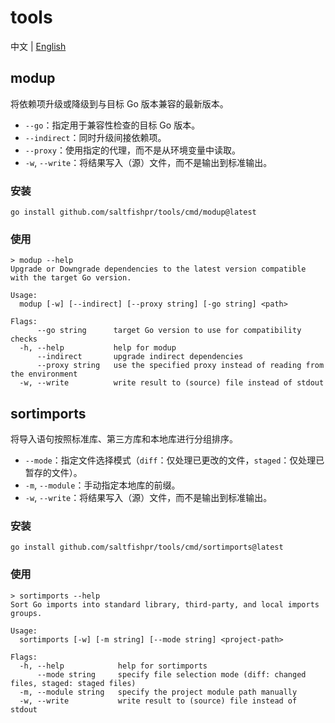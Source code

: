 # tools

中文 | [English](README.en.md)

## modup

将依赖项升级或降级到与目标 Go 版本兼容的最新版本。

- `--go`：指定用于兼容性检查的目标 Go 版本。
- `--indirect`：同时升级间接依赖项。
- `--proxy`：使用指定的代理，而不是从环境变量中读取。
- `-w`, `--write`：将结果写入（源）文件，而不是输出到标准输出。

### 安装

```shell
go install github.com/saltfishpr/tools/cmd/modup@latest
```

### 使用

```shell
> modup --help
Upgrade or Downgrade dependencies to the latest version compatible with the target Go version.

Usage:
  modup [-w] [--indirect] [--proxy string] [-go string] <path>

Flags:
      --go string      target Go version to use for compatibility checks
  -h, --help           help for modup
      --indirect       upgrade indirect dependencies
      --proxy string   use the specified proxy instead of reading from the environment
  -w, --write          write result to (source) file instead of stdout
```

## sortimports

将导入语句按照标准库、第三方库和本地库进行分组排序。

- `--mode`：指定文件选择模式（`diff`：仅处理已更改的文件，`staged`：仅处理已暂存的文件）。
- `-m`, `--module`：手动指定本地库的前缀。
- `-w`, `--write`：将结果写入（源）文件，而不是输出到标准输出。

### 安装

```shell
go install github.com/saltfishpr/tools/cmd/sortimports@latest
```

### 使用

```shell
> sortimports --help
Sort Go imports into standard library, third-party, and local imports groups.

Usage:
  sortimports [-w] [-m string] [--mode string] <project-path>

Flags:
  -h, --help            help for sortimports
      --mode string     specify file selection mode (diff: changed files, staged: staged files)
  -m, --module string   specify the project module path manually
  -w, --write           write result to (source) file instead of stdout
```
